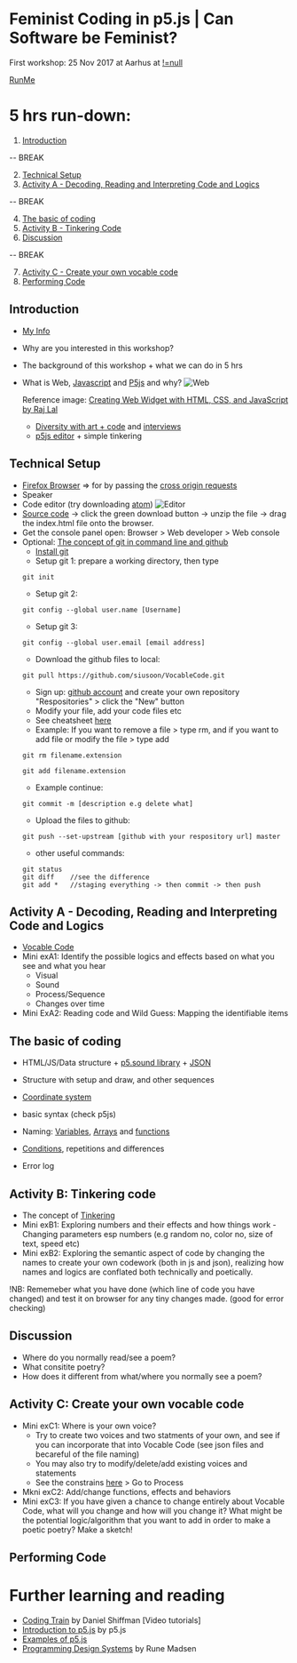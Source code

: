 # Feminist Coding in p5.js | Can Software be Feminist?

First workshop: 25 Nov 2017 at Aarhus at [!=null](http://notnull.andersvisti.dk/winnie.php)

[RunMe](https://cdn.rawgit.com/siusoon/VocableCode/9f23c99f/vocablecode_program/index.html)

# 5 hrs run-down:
1. [Introduction](#introduction)

-- BREAK

2. [Technical Setup](#technical)
3. [Activity A - Decoding, Reading and Interpreting Code and Logics](#exerciseA)

-- BREAK

4. [The basic of coding](#basics)
5. [Activity B - Tinkering Code](#exerciseB)
6. [Discussion](#discussion)

-- BREAK

7. [Activity C - Create your own vocable code](#owncode)
8. [Performing Code](#codeperformance)

## Introduction <a name="introduction"></a>
  - [My Info](http://www.siusoon.net)
  - Why are you interested in this workshop?
  - The background of this workshop + what we can do in 5 hrs
  - What is Web, [Javascript](https://developer.mozilla.org/en-US/docs/Learn/JavaScript/First_steps/What_is_JavaScript) and [P5js](https://p5js.org/) and why?
    ![Web](https://www.codeproject.com/KB/books/DevelopWebWidgetHtmlCssJs/bigpicture_small.png "web")
    
    Reference image: [Creating Web Widget with HTML, CSS, and JavaScript by Raj Lal](https://www.codeproject.com/Articles/81355/Chapter-Creating-Web-Widget-with-HTML-CSS-and-Ja)
    - [Diversity with art + code](http://diversity.p5js.org/about.html) and [interviews](https://www.youtube.com/channel/UCwtoGoM92Bais5heYYxmB5w)
    - [p5js editor](http://alpha.editor.p5js.org/) + simple tinkering
  
## Technical Setup <a name="technical"></a>
  - [Firefox Browser](https://www.mozilla.org/en-US/firefox/new/) => for by passing the [cross origin requests](https://developer.mozilla.org/en-US/docs/Web/HTTP/CORS) 
  - Speaker
  - Code editor (try downloading [atom](https://atom.io/))
  ![Editor](https://github.com/siusoon/VocableCode/blob/master/atom_screen.png)
  - [Source code](https://github.com/siusoon/VocableCode) -> click the green download button -> unzip the file -> drag the index.html file onto the browser. 
  - Get the console panel open: Browser > Web developer > Web console
  - Optional: [The concept of git in command line and github](http://product.hubspot.com/blog/git-and-github-tutorial-for-beginners)
    * [Install git](https://git-scm.com/book/en/v2/Getting-Started-Installing-Git)
    * Setup git 1: prepare a working directory, then type 
    ```
    git init
    ```
    * Setup git 2: 
    ```
    git config --global user.name [Username] 
    ```
    * Setup git 3: 
    ```
    git config --global user.email [email address] 
    ```
    * Download the github files to local: 
    ```
    git pull https://github.com/siusoon/VocableCode.git
    ```
    * Sign up: [github account](https://github.com/) and create your own repository "Respositories" > click the "New" button
    * Modify your file, add your code files etc
    * See cheatsheet [here](https://services.github.com/on-demand/downloads/github-git-cheat-sheet.pdf)
    * Example: If you want to remove a file > type rm, and if you want to add file or modify the file > type add
    ```
    git rm filename.extension
    ```
     ```
    git add filename.extension
    ```
    * Example continue: 
    ```
    git commit -m [description e.g delete what]
    ```
    * Upload the files to github:
    ```
    git push --set-upstream [github with your respository url] master
    ```
    * other useful commands:
    ```
    git status
    git diff    //see the difference
    git add *   //staging everything -> then commit -> then push
    ```
## Activity A - Decoding, Reading and Interpreting Code and Logics <a name="exerciseA"></a>
- [Vocable Code](https://github.com/siusoon/VocableCode)
- Mini exA1: Identify the possible logics and effects based on what you see and what you hear
  - Visual
  - Sound
  - Process/Sequence
  - Changes over time
- Mini ExA2: Reading code and Wild Guess: Mapping the identifiable items 

## The basic of coding <a name="basics"></a>

  - HTML/JS/Data structure + [p5.sound library](https://p5js.org/reference/#/libraries/p5.sound) + [JSON](https://www.copterlabs.com/json-what-it-is-how-it-works-how-to-use-it/)

  - Structure with setup and draw, and other sequences

  - [Coordinate system](https://p5js.org/examples/structure-coordinates.html)

  - basic syntax (check p5js)
  
  - Naming: [Variables](https://p5js.org/examples/data-variables.html), [Arrays](https://p5js.org/examples/arrays-array.html) and [functions](https://p5js.org/examples/structure-functions.html)

  - [Conditions](https://p5js.org/examples/control-conditionals-1.html), repetitions and differences

  - Error log

## Activity B: Tinkering code  <a name="exerciseB"></a>
- The concept of [Tinkering](https://tinkering.exploratorium.edu/art-tinkering)
- Mini exB1: Exploring numbers and their effects and how things work - Changing parameters esp numbers (e.g random no, color no, size of text, speed etc)
- Mini exB2: Exploring the semantic aspect of code by changing the names to create your own codework (both in js and json), realizing how names and logics are conflated both technically and poetically.

!NB: Rememeber what you have done (which line of code you have changed) and test it on browser for any tiny changes made. (good for error checking)

## Discussion  <a name="discussion"></a>
- Where do you normally read/see a poem? 
- What consitite poetry? 
- How does it different from what/where you normally see a poem? 

## Activity C: Create your own vocable code <a name="exerciseC"></a>
- Mini exC1: Where is your own voice? 
  - Try to create two voices and two statments of your own, and see if you can incorporate that into Vocable Code (see json files and becareful of the file naming)
  - You may also try to modify/delete/add existing voices and statements
  - See the constrains [here](https://github.com/siusoon/VocableCode) > Go to Process
- Mkni exC2: Add/change functions, effects and behaviors
- Mini exC3: If you have given a chance to change entirely about Vocable Code, what will you change and how will you change it? What might be the potential logic/algorithm that you want to add in order to make a poetic poetry? Make a sketch! 

## Performing Code <a name="codeperformance"></a>

# Further learning and reading
- [Coding Train](http://thecodingtrain.com/) by Daniel Shiffman [Video tutorials]
- [Introduction to p5.js](https://p5js.org/learn/) by p5.js
- [Examples of p5.js](https://p5js.org/examples/)
- [Programming Design Systems](https://programmingdesignsystems.com/) by Rune Madsen
